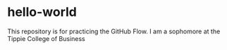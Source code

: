 # hello-world
This repository is for practicing the GitHub Flow.
I am a sophomore at the Tippie College of Business
